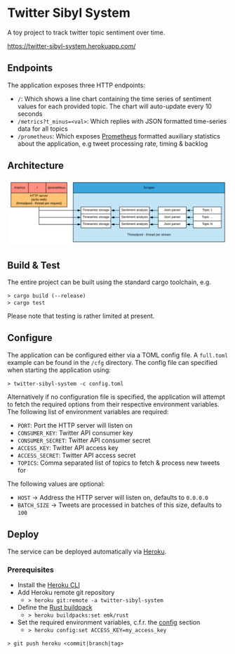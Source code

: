 # Twitter Sibyl System

A toy project to track twitter topic sentiment over time.

https://twitter-sibyl-system.herokuapp.com/

## Endpoints

The application exposes three HTTP endpoints:

* `/`: Which shows a line chart containing the time series of sentiment values for each provided topic. The chart will auto-update every 10 seconds
* `/metrics?t_minus=<val>`: Which replies with JSON formatted time-series data for all topics
* `/prometheus`: Which exposes [Prometheus](https://prometheus.io/) formatted auxiliary statistics about the application, 
e.g tweet processing rate, timing & backlog

## Architecture

![Architecture diagram](./docs/Sibyl-system-architecture.svg)

## Build & Test

The entire project can be built using the standard cargo toolchain, e.g.
```shell
> cargo build (--release) 
> cargo test
```
Please note that testing is rather limited at present.

## Configure

The application can be configured either via a TOML config file. A `full.toml` example can be found in the `/cfg` directory.
The config file can specified when starting the application using:
```shell script
> twitter-sibyl-system -c config.toml
```

Alternatively if no configuration file is specified, the application will attempt to fetch the
required options from their respective environment variables. The following list of environment variables are required:

* `PORT`: Port the HTTP server will listen on
* `CONSUMER_KEY`: Twitter API consumer key
* `CONSUMER_SECRET`: Twitter API consumer secret
* `ACCESS_KEY`: Twitter API access key
* `ACCESS_SECRET`: Twitter API access secret
* `TOPICS`: Comma separated list of topics to fetch & process new tweets for

The following values are optional:

* `HOST` -> Address the HTTP server will listen on, defaults to `0.0.0.0`
* `BATCH_SIZE` -> Tweets are processed in batches of this size, defaults to `100`

## Deploy

The service can be deployed automatically via [Heroku](https://www.heroku.com/home).

### Prerequisites

* Install the [Heroku CLI](https://devcenter.heroku.com/articles/heroku-cli#download-and-install) 
* Add Heroku remote git repository
    * `> heroku git:remote -a twitter-sibyl-system`
* Define the [Rust buildpack](https://github.com/emk/heroku-buildpack-rust)
    * `> heroku buildpacks:set emk/rust`
* Set the required environment variables, c.f.r. the [config](#configure) section
    * `> heroku config:set ACCESS_KEY=my_access_key`


```shell
> git push heroku <commit|branch|tag>
```

